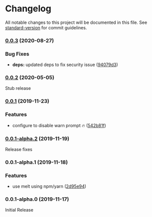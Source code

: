 # Changelog

All notable changes to this project will be documented in this file. See [standard-version](https://github.com/conventional-changelog/standard-version) for commit guidelines.

### [0.0.3](https://github.com/statebait/melt/compare/v0.0.2...v0.0.3) (2020-08-27)


### Bug Fixes

* **deps:** updated deps to fix security issue ([94079d3](https://github.com/statebait/melt/commit/94079d359785a7ab4eb5c75f247d6ff0a7089d36))

### [0.0.2](https://github.com/statebait/melt/compare/v0.0.1...v0.0.2) (2020-05-05)

Stub release

### [0.0.1](https://github.com/statebait/melt/compare/v0.0.1-alpha.2...v0.0.1) (2019-11-23)

### Features

- configure to disable warn prompt 🔥 ([542b81f](https://github.com/statebait/melt/commit/542b81f6f8fb52c015f20b692c0b1b9ef21a3d04))

### [0.0.1-alpha.2](https://github.com/statebait/melt/compare/v0.0.1-alpha.1...v0.0.1-alpha.2) (2019-11-19)

Release fixes

### 0.0.1-alpha.1 (2019-11-18)

### Features

- use melt using npm/yarn ([2d95e94](https://github.com/statebait/melt/commit/2d95e943d727622ee2984e6cc168e64c368ad8b9))

### 0.0.1-alpha.0 (2019-11-17)

Initial Release
